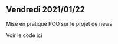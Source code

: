 ## Vendredi 2021/01/22

Mise en pratique POO sur le projet de news

Voir le code [ici](https://github.com/dwwm93/2020/2021-01-22-news)

